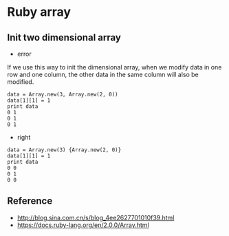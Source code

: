 # Ruby array

## Init two dimensional array

- error

If we use this way to init the dimensional array, when we modify data in one row and one column, the other data in the same column will also be modified.

```
data = Array.new(3, Array.new(2, 0))
data[1][1] = 1
print data
0 1
0 1
0 1
```

- right

```
data = Array.new(3) {Array.new(2, 0)}
data[1][1] = 1
print data
0 0
0 1
0 0
```

## Reference

- http://blog.sina.com.cn/s/blog_4ee2627701010f39.html
- https://docs.ruby-lang.org/en/2.0.0/Array.html